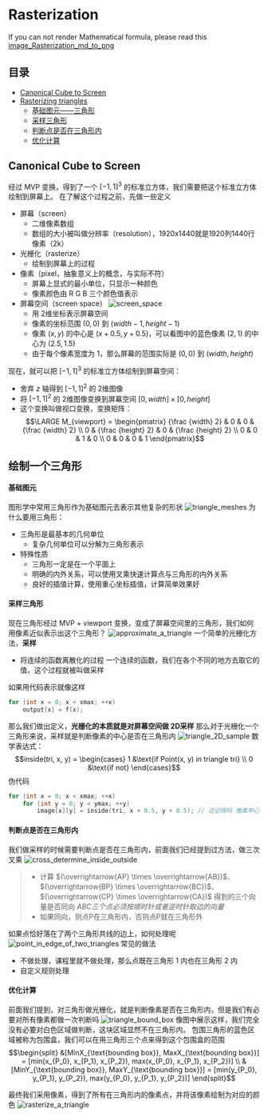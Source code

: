 # Rasterization
If you can not render Mathematical formula, please read this [image_Rasterization_md_to_png](./Rasterization_md_to_png.png)

## 目录
+ [Canonical Cube to Screen](#canonical-cube-to-screen)
+ [Rasterizing triangles](#绘制一个三角形)
    + [基础图元——三角形](#基础图元)
    + [采样三角形](#采样三角形)
    + [判断点是否在三角形内](#判断点是否在三角形内)
    + [优化计算](#优化计算)

## Canonical Cube to Screen
经过 MVP 变换，得到了一个 ${[-1, 1]}^3$ 的标准立方体，我们需要把这个标准立方体绘制到屏幕上。
在了解这个过程之前，先做一些定义
+ 屏幕（screen）
    + 二维像素数组
    + 数组的大小被叫做分辨率（resolution），1920x1440就是1920列1440行像素（2k）
+ 光栅化（rasterize）
    + 绘制到屏幕上的过程
+ 像素（pixel，抽象意义上的概念，与实际不符）
    + 屏幕上显式的最小单位，只显示一种颜色
    + 像素颜色由 R G B 三个颜色值表示
+ 屏幕空间（screen space）
    ![screen_space](./images/screen_space.png)
    + 用 2维坐标表示屏幕空间
    + 像素的坐标范围 $(0, 0)$ 到 $(width - 1, height - 1)$
    + 像素 $(x, y)$ 的中心是 $(x + 0.5, y + 0.5)$，可以看图中的蓝色像素 $(2, 1)$ 的中心为 $(2.5, 1.5)$
    + 由于每个像素宽度为 1，那么屏幕的范围实际是 $(0, 0)$ 到 $(width, height)$

现在，就可以把 ${[-1, 1]}^3$ 的标准立方体绘制到屏幕空间：
+ 舍弃 $z$ 轴得到 ${[-1, 1]}^2$ 的 2维图像
+ 将 ${[-1, 1]}^2$ 的 2维图像变换到屏幕空间 $[0, width] \times [0, height]$
+ 这个变换叫做视口变换，变换矩阵：
$$\LARGE M_{viewport} = \begin{pmatrix}
{\frac {width} 2} & 0 & 0 & {\frac {width} 2} \\
0 & {\frac {height} 2} & 0 & {\frac {height} 2} \\
0 & 0 & 1 & 0 \\
0 & 0 & 0 & 1
\end{pmatrix}$$

## 绘制一个三角形
#### 基础图元
图形学中常用三角形作为基础图元去表示其他复杂的形状
![triangle_meshes](./images/triangle_meshes.png)
为什么要用三角形：
+ 三角形是最基本的几何单位
    + 复杂几何单位可以分解为三角形表示
+ 特殊性质
    + 三角形一定是在一个平面上
    + 明确的内外关系，可以使用叉乘快速计算点与三角形的内外关系
    + 良好的插值计算，使用重心坐标插值，计算简单效果好

#### 采样三角形
现在三角形经过 MVP + viewport 变换，变成了屏幕空间里的三角形，我们如何用像素近似表示出这个三角形？
![approximate_a_triangle](./images/approximate_a_triangle.png)
一个简单的光栅化方法，**采样**
+ 将连续的函数离散化的过程
    一个连续的函数，我们在各个不同的地方去取它的值，这个过程就被叫做采样

如果用代码表示就像这样
```c++
for (int x = 0; x < xmax; ++x)
    output[x] = f(x);
```

那么我们做出定义，**光栅化的本质就是对屏幕空间做 2D采样**
那么对于光栅化一个三角形来说，采样就是判断像素的中心是否在三角形内
![triangle_2D_sample](./images/triangle_2D_sample.png)
数学表达式：
$$inside(tri, x, y) =
\begin{cases}
   1 &\text{if Point(x, y) in triangle tri} \\
   0 &\text{if not}
\end{cases}$$
伪代码
```c++
for (int x = 0; x < xmax; ++x)
    for (int y = 0; y < ymax; ++y)
        image[x][y] = inside(tri, x + 0.5, y + 0.5); // 还记得吗 像素中心点要偏移0.5个单位
```

#### 判断点是否在三角形内
我们做采样的时候需要判断点是否在三角形内，前面我们已经提到过方法，做三次叉乘
![cross_determine_inside_outside](./images/cross_determine_inside_outside.jpg)
>+ 计算 $(\overrightarrow{AP} \times \overrightarrow{AB})$、$(\overrightarrow{BP} \times \overrightarrow{BC})$、$(\overrightarrow{CP} \times \overrightarrow{CA})$ 得到的三个向量是否同向
*ABC三个点必须按顺时针或者逆时针取边的向量*
>+ 如果同向，则点P在三角形内，否则点P就在三角形外

如果点恰好落在了两个三角形共线的边上，如何处理呢
![point_in_edge_of_two_triangles](./images/point_in_edge_of_two_triangles.png)
常见的做法
+ 不做处理，课程里就不做处理，那么点既在三角形 1 内也在三角形 2 内
+ 自定义规则处理

#### 优化计算
前面我们提到，对三角形做光栅化，就是判断像素是否在三角形内，但是我们有必要对所有像素都做一次判断吗
![triangle_bound_box](./images/triangle_bound_box.png)
像图中展示这样，我们完全没有必要对白色区域做判断，这块区域显然不在三角形内。
包围三角形的蓝色区域被称为包围盒，我们可以在用三角形三个点来得到这个包围盒的范围
$$\begin{split} 
&[MinX_{\text{bounding box}}, MaxX_{\text{bounding box}}] = [min(x_{P_0}, x_{P_1}, x_{P_2}), max(x_{P_0}, x_{P_1}, x_{P_2})] \\
&[MinY_{\text{bounding box}}, MaxY_{\text{bounding box}}] = [min(y_{P_0}, y_{P_1}, y_{P_2}), max(y_{P_0}, y_{P_1}, y_{P_2})]
\end{split}$$

最终我们采用像素，得到了所有在三角形内的像素点，并将该像素绘制为对应的颜色
![rasterize_a_triangle](./images/rasterize_a_triangle.png)
